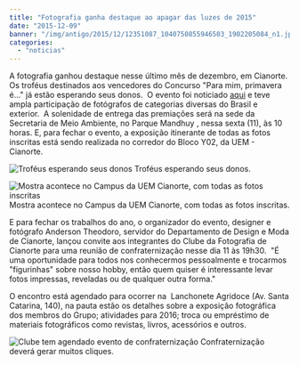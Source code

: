 ```yaml
---
title: "Fotografia ganha destaque ao apagar das luzes de 2015"
date: "2015-12-09"
banner: "/img/antigo/2015/12/12351087_1040750855946503_1902205084_n1.jpg"
categories: 
  - "noticias"
---
```




A fotografia ganhou destaque nesse último mês de dezembro, em Cianorte. Os troféus destinados aos vencedores do Concurso "Para mim, primavera é..." já estão esperando seus donos.  O evento foi noticiado [aqui](/blog/2015/07/fotografia2015/ "Aqui") e teve ampla participação de fotógrafos de categorias diversas do Brasil e exterior.  A solenidade de entrega das premiações será na sede da Secretaria de Meio Ambiente, no Parque Mandhuy , nessa sexta (11), às 10 horas. E, para fechar o evento, a exposição itinerante de todas as fotos inscritas está sendo realizada no corredor do Bloco Y02, da UEM - Cianorte.

<!-- more -->

![Troféus esperando seus donos](/img/antigo/2015/12/12351087_1040750855946503_1902205084_n1.jpg) Troféus esperando seus donos.

![Mostra acontece no Campus da UEM Cianorte, com todas as fotos inscritas](/img/antigo/2015/12/fotografias.jpg) Mostra acontece no Campus da UEM Cianorte, com todas as fotos inscritas.

E para fechar os trabalhos do ano, o organizador do evento, designer e fotógrafo Anderson Theodoro, servidor do Departamento de Design e Moda de Cianorte, lançou convite aos integrantes do Clube da Fotografia de Cianorte para uma reunião de confraternização nesse dia 11 às 19h30.  "É uma oportunidade para todos nos conhecermos pessoalmente e trocarmos "figurinhas" sobre nosso hobby, então quem quiser é interessante levar fotos impressas, reveladas ou de qualquer outra forma." 

O encontro está agendado para ocorrer na  Lanchonete Agridoce (Av. Santa Catarina, 140), na pauta estão os detalhes sobre a exposição fotográfica dos membros do Grupo; atividades para 2016; troca ou empréstimo de materiais fotográficos como revistas, livros, acessórios e outros.

![Clube tem agendado evento de confraternização](/img/antigo/2015/12/12295256_1038595769495345_5860527821265574720_n.jpg) Confraternização deverá gerar muitos cliques.
